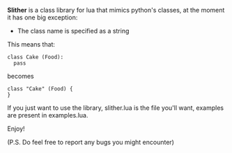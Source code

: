 **Slither** is a class library for lua that mimics python's classes, at the moment it has one big exception:

- The class name is specified as a string

This means that:

    class Cake (Food):
      pass

becomes

    class "Cake" (Food) {
    }


If you just want to use the library, slither.lua is the file you'll want, examples are present in examples.lua.

Enjoy!

(P.S. Do feel free to report any bugs you might encounter)
